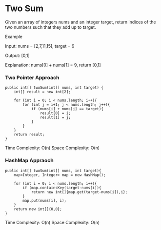 # Two Sum

Given an array of integers nums and an integer target, return indices of the two numbers such that they add up to target.


Example

Input: nums = [2,7,11,15], target = 9

Output: [0,1]

Explanation: nums[0] + nums[1] = 9, return [0,1]

### Two Pointer Approach
        
    public int[] twoSum(int[] nums, int target) {
        int[] result = new int[2];
        
        for (int i = 0; i < nums.length; i++){
            for (int j = i+1; j < nums.length; j++){
                if (nums[i] + nums[j] == target){
                    result[0] = i;
                    result[1] = j;
                }
            }
        }
        return result;
    }        
              
Time Complexity: O(n) Space Complexity: O(n)

### HashMap Appraoch

	public int[] twoSum(int[] nums, int target){
		map<Integer, Integer> map = new HashMap();

		for (int i = 0; i < nums.length; i++){
			if (map.containsKey(target-nums[i]){
				return new int[]{map.get(target-nums[i]),i};
			}
			map.put(nums[i], i);
		}
		return new int[]{0,0};
	}

Time Complexity: O(n) Space Complexity: O(n)

